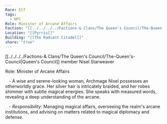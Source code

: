 ```yaml
---
Race: Elf
tags:
  - NPC
Role: Minister of Arcane Affairs
Faction: "[[../../../../Factions-& Clans/The Queen's Council/The-Queen's-Council|Queen's Council]]"
Location: "[[Pyrris]]"
Building: "[[The Radiant Citadel]]"
share: "true"
---
```


[[../../../../Factions-& Clans/The Queen's Council/The-Queen's-Council|Queen's Council]] member Nisel Starweaver

Role: Minister of Arcane Affairs

   - A wise and serene-looking woman, Archmage Nisel possesses an otherworldly grace. Her silver hair is intricately braided, and her robes shimmer with subtle magical energies. She speaks with measured words, revealing a deep understanding of the arcane.

   - *Responsibility:* Managing magical affairs, overseeing the realm's arcane institutions, and advising on matters related to magical diplomacy and defense.